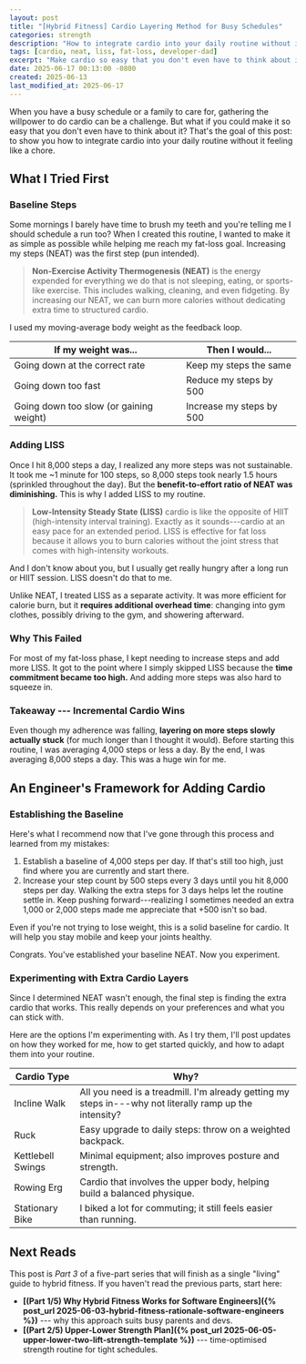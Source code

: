 ```yaml
---
layout: post
title: "[Hybrid Fitness] Cardio Layering Method for Busy Schedules"
categories: strength
description: "How to integrate cardio into your daily routine without it feeling like a chore. Focus on NEAT and LISS for sustainable fat loss."
tags: [cardio, neat, liss, fat-loss, developer-dad]
excerpt: "Make cardio so easy that you don't even have to think about it. Focus on NEAT and LISS for sustainable fat loss without the chore."
date: 2025-06-17 00:13:00 -0800
created: 2025-06-13
last_modified_at: 2025-06-17
---
```

When you have a busy schedule or a family to care for, gathering the willpower to do cardio can be a challenge. But what if you could make it so easy that you don't even have to think about it? That's the goal of this post: to show you how to integrate cardio into your daily routine without it feeling like a chore.

## What I Tried First

### Baseline Steps

Some mornings I barely have time to brush my teeth and you're telling me I should schedule a run too? When I created this routine, I wanted to make it as simple as possible while helping me reach my fat-loss goal. Increasing my steps (NEAT) was the first step (pun intended).

> **Non-Exercise Activity Thermogenesis (NEAT)** is the energy expended for everything we do that is not sleeping, eating, or sports-like exercise. This includes walking, cleaning, and even fidgeting. By increasing our NEAT, we can burn more calories without dedicating extra time to structured cardio.

I used my moving-average body weight as the feedback loop.

| If my weight was... | Then I would... |
| --- | --- |
| Going down at the correct rate | Keep my steps the same |
| Going down too fast | Reduce my steps by 500 |
| Going down too slow (or gaining weight) | Increase my steps by 500 |

### Adding LISS

Once I hit 8,000 steps a day, I realized any more steps was not sustainable. It took me ~1 minute for 100 steps, so 8,000 steps took nearly 1.5 hours (sprinkled throughout the day). But the **benefit-to-effort ratio of NEAT was diminishing.** This is why I added LISS to my routine.

> **Low-Intensity Steady State (LISS)** cardio is like the opposite of HIIT (high-intensity interval training). Exactly as it sounds---cardio at an easy pace for an extended period. LISS is effective for fat loss because it allows you to burn calories without the joint stress that comes with high-intensity workouts.

And I don't know about you, but I usually get really hungry after a long run or HIIT session. LISS doesn't do that to me.

Unlike NEAT, I treated LISS as a separate activity. It was more efficient for calorie burn, but it **requires additional overhead time**: changing into gym clothes, possibly driving to the gym, and showering afterward.

### Why This Failed

For most of my fat-loss phase, I kept needing to increase steps and add more LISS. It got to the point where I simply skipped LISS because the **time commitment became too high.** And adding more steps was also hard to squeeze in.

### Takeaway --- Incremental Cardio Wins

Even though my adherence was falling, **layering on more steps slowly actually stuck** (for much longer than I thought it would). Before starting this routine, I was averaging 4,000 steps or less a day. By the end, I was averaging 8,000 steps a day. This was a huge win for me.

## An Engineer's Framework for Adding Cardio

### Establishing the Baseline

Here's what I recommend now that I've gone through this process and learned from my mistakes:

1. Establish a baseline of 4,000 steps per day. If that's still too high, just find where you are currently and start there.
2. Increase your step count by 500 steps every 3 days until you hit 8,000 steps per day. Walking the extra steps for 3 days helps let the routine settle in. Keep pushing forward---realizing I sometimes needed an extra 1,000 or 2,000 steps made me appreciate that +500 isn't so bad.

Even if you're not trying to lose weight, this is a solid baseline for cardio. It will help you stay mobile and keep your joints healthy.

Congrats. You've established your baseline NEAT. Now you experiment.

### Experimenting with Extra Cardio Layers

Since I determined NEAT wasn't enough, the final step is finding the extra cardio that works. This really depends on your preferences and what you can stick with.

Here are the options I'm experimenting with. As I try them, I'll post updates on how they worked for me, how to get started quickly, and how to adapt them into your routine.

| Cardio Type | Why? |
| --- | --- |
| Incline Walk | All you need is a treadmill. I'm already getting my steps in---why not literally ramp up the intensity? |
| Ruck | Easy upgrade to daily steps: throw on a weighted backpack. |
| Kettlebell Swings | Minimal equipment; also improves posture and strength. |
| Rowing Erg | Cardio that involves the upper body, helping build a balanced physique. |
| Stationary Bike | I biked a lot for commuting; it still feels easier than running. |

## Next Reads
This post is *Part 3* of a five-part series that will finish as a single "living" guide to hybrid fitness. If you haven't read the previous parts, start here:

* **[(Part 1/5) Why Hybrid Fitness Works for Software Engineers]({% post_url 2025-06-03-hybrid-fitness-rationale-software-engineers %})** --- why this approach suits busy parents and devs.
* **[(Part 2/5) Upper-Lower Strength Plan]({% post_url 2025-06-05-upper-lower-two-lift-strength-template %})** --- time-optimised strength routine for tight schedules.
